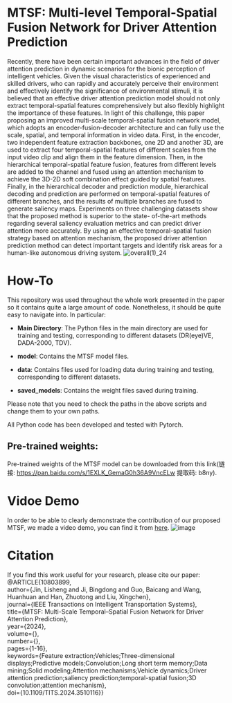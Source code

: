 # MTSF: Multi-level Temporal-Spatial Fusion Network for Driver Attention Prediction
Recently, there have been certain important advances in the field of driver attention prediction in dynamic scenarios for the bionic perception of intelligent vehicles. Given the visual characteristics of experienced and skilled drivers, who can rapidly and accurately perceive their environment and effectively identify the significance of environmental stimuli, it is believed that an effective driver attention prediction model should not only extract temporal-spatial features comprehensively but also flexibly highlight the importance of these features. In light of this challenge, this paper proposing an improved multi-scale temporal-spatial fusion network model, which adopts an encoder-fusion-decoder architecture and can fully use the scale, spatial, and temporal information in video data. First, in the encoder, two independent feature extraction backbones, one 2D and another 3D, are used to extract four temporal-spatial features of different scales from the input video clip and align them in the feature dimension. Then, in the hierarchical temporal-spatial feature fusion, features from different levels are added to the channel and fused using an attention mechanism to achieve the 3D-2D soft combination effect guided by spatial features. Finally, in the hierarchical decoder and prediction module, hierarchical decoding and prediction are performed on temporal-spatial features of different branches, and the results of multiple branches are fused to generate saliency maps. Experiments on three challenging datasets show that the proposed method is superior to the state- of-the-art methods regarding several saliency evaluation metrics and can predict driver attention more accurately. By using an effective temporal-spatial fusion strategy based on attention mechanism, the proposed driver attention prediction method can detect important targets and identify risk areas for a human-like autonomous driving system.
![overall(1)_24](https://user-images.githubusercontent.com/68813286/226500933-4e3207d1-6728-40c7-abf8-4e9a01769346.png)

# How-To

This repository was used throughout the whole work presented in the paper so it contains quite a large amount of code. Nonetheless, it should be quite easy to navigate into. In particular:

- **Main Directory**: The Python files in the main directory are used for training and testing, corresponding to different datasets (DR(eye)VE, DADA-2000, TDV).

- **model**: Contains the MTSF model files.

- **data**: Contains files used for loading data during training and testing, corresponding to different datasets.

- **saved_models**: Contains the weight files saved during training.

Please note that you need to check the paths in the above scripts and change them to your own paths.

All Python code has been developed and tested with Pytorch.

## Pre-trained weights:
Pre-trained weights of the MTSF model can be downloaded from this link(链接: https://pan.baidu.com/s/1EXLK_GemaG0h36A9VncELw 提取码: b8ny).

# Vidoe Demo
In order to be able to clearly demonstrate the contribution of our proposed MTSF, we made a video demo, you can find it from [here](https://www.bilibili.com/video/BV1cx4y1N7Vq/?spm_id_from=333.999.0.0&vd_source=52c141951b0d1bd188be6c941f796841).
![image](https://user-images.githubusercontent.com/68813286/226501296-7b7f3a1c-36f3-41be-96e3-4c5404db832d.png)

# Citation
If you find this work useful for your research, please cite our paper:  
@ARTICLE{10803899,  
  author={Jin, Lisheng and Ji, Bingdong and Guo, Baicang and Wang, Huanhuan and Han, Zhuotong and Liu, Xingchen},  
  journal={IEEE Transactions on Intelligent Transportation Systems},   
  title={MTSF: Multi-Scale Temporal–Spatial Fusion Network for Driver Attention Prediction},   
  year={2024},  
  volume={},  
  number={},  
  pages={1-16},  
  keywords={Feature extraction;Vehicles;Three-dimensional displays;Predictive models;Convolution;Long short term memory;Data mining;Solid modeling;Attention mechanisms;Vehicle dynamics;Driver attention prediction;saliency prediction;temporal-spatial fusion;3D convolution;attention mechanism},  
  doi={10.1109/TITS.2024.3510116}}


